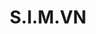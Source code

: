 ---
image: "assets/img/portfolio/simvn-0.jpg"
title: S.I.M.VN
link: https://reinowis.github.io/simvn-somotsoft
description: An ecommerce website built for S.I.M.VN. 
technologies: HTML/SCSS, Javascript
platform: web
time: 2020 Dec
gallery:
    - "assets/img/portfolio/simvn-1.jpg"
    - "assets/img/portfolio/simvn-2.jpg"
    - "assets/img/portfolio/simvn-3.jpg"
    - "assets/img/portfolio/simvn-4.jpg"
---
